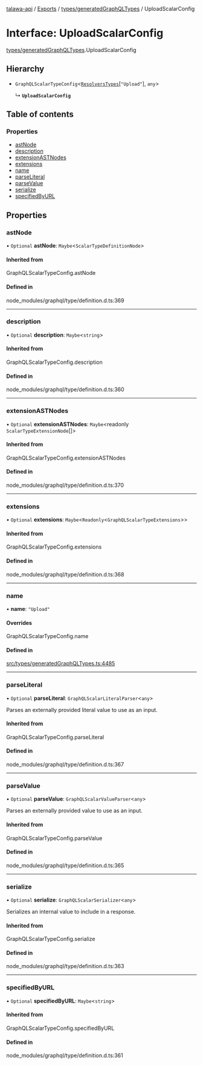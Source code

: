 [talawa-api](../README.md) / [Exports](../modules.md) / [types/generatedGraphQLTypes](../modules/types_generatedGraphQLTypes.md) / UploadScalarConfig

# Interface: UploadScalarConfig

[types/generatedGraphQLTypes](../modules/types_generatedGraphQLTypes.md).UploadScalarConfig

## Hierarchy

- `GraphQLScalarTypeConfig`\<[`ResolversTypes`](../modules/types_generatedGraphQLTypes.md#resolverstypes)[``"Upload"``], `any`\>

  ↳ **`UploadScalarConfig`**

## Table of contents

### Properties

- [astNode](types_generatedGraphQLTypes.UploadScalarConfig.md#astnode)
- [description](types_generatedGraphQLTypes.UploadScalarConfig.md#description)
- [extensionASTNodes](types_generatedGraphQLTypes.UploadScalarConfig.md#extensionastnodes)
- [extensions](types_generatedGraphQLTypes.UploadScalarConfig.md#extensions)
- [name](types_generatedGraphQLTypes.UploadScalarConfig.md#name)
- [parseLiteral](types_generatedGraphQLTypes.UploadScalarConfig.md#parseliteral)
- [parseValue](types_generatedGraphQLTypes.UploadScalarConfig.md#parsevalue)
- [serialize](types_generatedGraphQLTypes.UploadScalarConfig.md#serialize)
- [specifiedByURL](types_generatedGraphQLTypes.UploadScalarConfig.md#specifiedbyurl)

## Properties

### astNode

• `Optional` **astNode**: `Maybe`\<`ScalarTypeDefinitionNode`\>

#### Inherited from

GraphQLScalarTypeConfig.astNode

#### Defined in

node_modules/graphql/type/definition.d.ts:369

___

### description

• `Optional` **description**: `Maybe`\<`string`\>

#### Inherited from

GraphQLScalarTypeConfig.description

#### Defined in

node_modules/graphql/type/definition.d.ts:360

___

### extensionASTNodes

• `Optional` **extensionASTNodes**: `Maybe`\<readonly `ScalarTypeExtensionNode`[]\>

#### Inherited from

GraphQLScalarTypeConfig.extensionASTNodes

#### Defined in

node_modules/graphql/type/definition.d.ts:370

___

### extensions

• `Optional` **extensions**: `Maybe`\<`Readonly`\<`GraphQLScalarTypeExtensions`\>\>

#### Inherited from

GraphQLScalarTypeConfig.extensions

#### Defined in

node_modules/graphql/type/definition.d.ts:368

___

### name

• **name**: ``"Upload"``

#### Overrides

GraphQLScalarTypeConfig.name

#### Defined in

[src/types/generatedGraphQLTypes.ts:4485](https://github.com/PalisadoesFoundation/talawa-api/blob/53234da/src/types/generatedGraphQLTypes.ts#L4485)

___

### parseLiteral

• `Optional` **parseLiteral**: `GraphQLScalarLiteralParser`\<`any`\>

Parses an externally provided literal value to use as an input.

#### Inherited from

GraphQLScalarTypeConfig.parseLiteral

#### Defined in

node_modules/graphql/type/definition.d.ts:367

___

### parseValue

• `Optional` **parseValue**: `GraphQLScalarValueParser`\<`any`\>

Parses an externally provided value to use as an input.

#### Inherited from

GraphQLScalarTypeConfig.parseValue

#### Defined in

node_modules/graphql/type/definition.d.ts:365

___

### serialize

• `Optional` **serialize**: `GraphQLScalarSerializer`\<`any`\>

Serializes an internal value to include in a response.

#### Inherited from

GraphQLScalarTypeConfig.serialize

#### Defined in

node_modules/graphql/type/definition.d.ts:363

___

### specifiedByURL

• `Optional` **specifiedByURL**: `Maybe`\<`string`\>

#### Inherited from

GraphQLScalarTypeConfig.specifiedByURL

#### Defined in

node_modules/graphql/type/definition.d.ts:361
